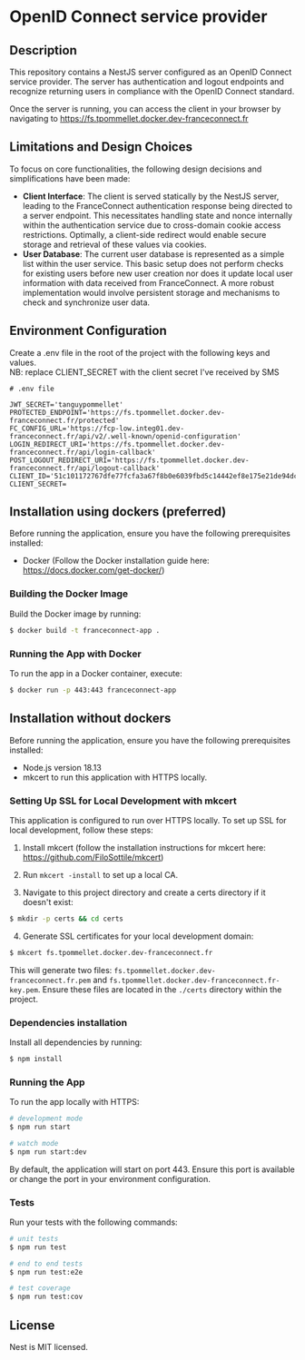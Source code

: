 # OpenID Connect service provider

## Description

This repository contains a NestJS server configured as an OpenID Connect service provider. The server has authentication and logout endpoints and recognize returning users in compliance with the OpenID Connect standard.

Once the server is running, you can access the client in your browser by navigating to https://fs.tpommellet.docker.dev-franceconnect.fr

## Limitations and Design Choices

To focus on core functionalities, the following design decisions and simplifications have been made:

- <b>Client Interface</b>: The client is served statically by the NestJS server, leading to the FranceConnect authentication response being directed to a server endpoint. This necessitates handling state and nonce internally within the authentication service due to cross-domain cookie access restrictions. Optimally, a client-side redirect would enable secure storage and retrieval of these values via cookies.
- <b>User Database</b>: The current user database is represented as a simple list within the user service. This basic setup does not perform checks for existing users before new user creation nor does it update local user information with data received from FranceConnect. A more robust implementation would involve persistent storage and mechanisms to check and synchronize user data.

## Environment Configuration

Create a .env file in the root of the project with the following keys and values.</br>
NB: replace CLIENT_SECRET with the client secret I've received by SMS

```plaintext
# .env file

JWT_SECRET='tanguypommellet'
PROTECTED_ENDPOINT='https://fs.tpommellet.docker.dev-franceconnect.fr/protected'
FC_CONFIG_URL='https://fcp-low.integ01.dev-franceconnect.fr/api/v2/.well-known/openid-configuration'
LOGIN_REDIRECT_URI='https://fs.tpommellet.docker.dev-franceconnect.fr/api/login-callback'
POST_LOGOUT_REDIRECT_URI='https://fs.tpommellet.docker.dev-franceconnect.fr/api/logout-callback'
CLIENT_ID='51c101172767dfe77fcfa3a67f8b0e6039fbd5c14442ef8e175e21de94dccb2c'
CLIENT_SECRET=
```

## Installation using dockers (preferred)

Before running the application, ensure you have the following prerequisites installed:

- Docker (Follow the Docker installation guide here: https://docs.docker.com/get-docker/)

### Building the Docker Image

Build the Docker image by running:

```bash
$ docker build -t franceconnect-app .
```

### Running the App with Docker

To run the app in a Docker container, execute:

```bash
$ docker run -p 443:443 franceconnect-app
```

## Installation without dockers

Before running the application, ensure you have the following prerequisites installed:

- Node.js version 18.13
- mkcert to run this application with HTTPS locally.

### Setting Up SSL for Local Development with mkcert

This application is configured to run over HTTPS locally. To set up SSL for local development, follow these steps:

1. Install mkcert (follow the installation instructions for mkcert here: https://github.com/FiloSottile/mkcert)

2. Run `mkcert -install` to set up a local CA.

3. Navigate to this project directory and create a certs directory if it doesn't exist:

```bash
$ mkdir -p certs && cd certs
```

4. Generate SSL certificates for your local development domain:

```bash
$ mkcert fs.tpommellet.docker.dev-franceconnect.fr
```

This will generate two files: `fs.tpommellet.docker.dev-franceconnect.fr.pem` and `fs.tpommellet.docker.dev-franceconnect.fr-key.pem`. Ensure these files are located in the `./certs` directory within the project.

### Dependencies installation

Install all dependencies by running:

```bash
$ npm install
```

### Running the App

To run the app locally with HTTPS:

```bash
# development mode
$ npm run start

# watch mode
$ npm run start:dev
```

By default, the application will start on port 443. Ensure this port is available or change the port in your environment configuration.

### Tests

Run your tests with the following commands:

```bash
# unit tests
$ npm run test

# end to end tests
$ npm run test:e2e

# test coverage
$ npm run test:cov
```

## License

Nest is MIT licensed.
